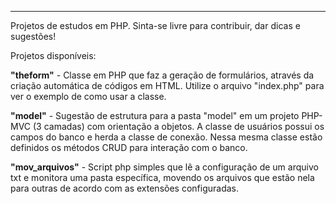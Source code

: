 ---------------------------------------------------------------------
Projetos de estudos em PHP.
Sinta-se livre para contribuir, dar dicas e sugestões!

Projetos disponíveis:

<strong>"theform"</strong> - Classe em PHP que faz a geração de formulários, através 
da criação automática de códigos em HTML.
Utilize o arquivo "index.php" para ver o exemplo de como usar a classe.

<strong>"model"</strong> - Sugestão de estrutura para a pasta "model" em um projeto 
PHP-MVC (3 camadas) com orientação a objetos. 
A classe de usuários possui os campos do banco e herda a classe de conexão.
Nessa mesma classe estão definidos os métodos CRUD para interação com o banco.

<strong>"mov_arquivos"</strong> - Script php simples que lê a configuração de um arquivo txt 
e monitora uma pasta específica, movendo os arquivos que estão nela para outras de acordo com as extensões 
configuradas.